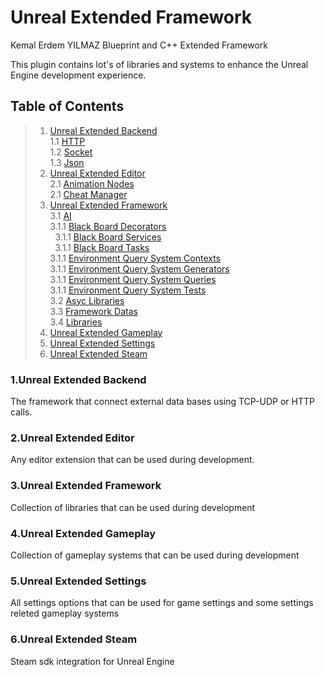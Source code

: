 # Unreal Extended Framework
Kemal Erdem YILMAZ Blueprint and C++ Extended Framework


This plugin contains lot's of libraries and systems to enhance the Unreal Engine development experience.



<a name="table-of-contents"></a>
## Table of Contents
> 1. [Unreal Extended Backend](#extended-backend)   
>    1.1 [HTTP](#extended-backend-http)   
>    1.2 [Socket](#extended-backend-socket)   
>    1.3 [Json](#extended-backend-json)   
> 2. [Unreal Extended Editor](#extended-editor)   
>    2.1 [Animation Nodes](#extended-editor-animation)    
>    2.1 [Cheat Manager](#extended-asc-cheat)   
> 3. [Unreal Extended Framework](#extended-framework)   
>    3.1 [AI](#extended-framework-AI)   
>    3.1.1 [Black Board Decorators](#extended-framework-AI-btd)   
>    &nbsp;&nbsp;3.1.1 [Black Board Services](#extended-framework-AI-bts)    
>    &nbsp;&nbsp;3.1.1 [Black Board Tasks](#extended-framework-AI-btt)   
>       3.1.1 [Environment Query System Contexts](#extended-framework-AI-eqsc)    
>       3.1.1 [Environment Query System Generators](#extended-framework-AI-eqsg)    
>       3.1.1 [Environment Query System Queries](#extended-framework-AI-eqsq)   
>       3.1.1 [Environment Query System Tests](#extended-framework-AI-eqst)   
>    3.2 [Asyc Libraries](#extended-framework-asnc)   
>    3.3 [Framework Datas](#extended-framework-data)    
>    3.4 [Libraries](#extended-framework-library)   
> 4. [Unreal Extended Gameplay](#extended-gameplay)  
> 5. [Unreal Extended Settings](#extended-settings)  
> 6. [Unreal Extended Steam](#extended-steam)  




<a name="extended-backend"></a>
### 1.Unreal Extended Backend
The framework that connect external data bases using TCP-UDP or HTTP calls.


<a name="extended-editor"></a>
### 2.Unreal Extended Editor
Any editor extension that can be used during development.


<a name="extended-framework"></a>
### 3.Unreal Extended Framework
Collection of libraries that can be used during development


<a name="extended-gameplay"></a>
### 4.Unreal Extended Gameplay
Collection of gameplay systems that can be used during development


<a name="extended-settings"></a>
### 5.Unreal Extended Settings
All settings options that can be used for game settings and some settings releted gameplay systems


<a name="extended-steam"></a>
### 6.Unreal Extended Steam
Steam sdk integration for Unreal Engine

